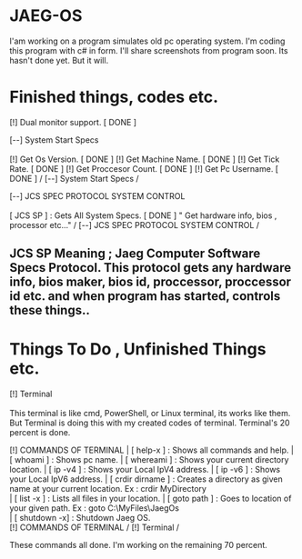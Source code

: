 # JAEG-OS
I'am working on a program simulates old pc operating system. I'm coding this program with c# in form. I'll share screenshots from program soon. Its hasn't done yet. But it will.

# Finished things, codes etc.
[!] Dual monitor support.  [ DONE ]

[--] System Start Specs \
                                        \
       [!] Get Os Version. [ DONE ]
       [!] Get Machine Name. [ DONE ]
       [!] Get Tick Rate. [ DONE ]
       [!] Get Proccesor Count. [ DONE ]
       [!] Get Pc Username. [ DONE ]
                                        /
[--] System Start Specs /

[--] JCS SPEC PROTOCOL SYSTEM CONTROL \
                                                                          \
       [ JCS SP ] : Gets All System Specs. [ DONE ]
       " Get hardware info, bios , processor etc..."
                                                                          /
[--] JCS SPEC PROTOCOL SYSTEM CONTROL /

JCS SP Meaning ;
Jaeg Computer Software Specs Protocol.
This protocol gets any hardware info, bios maker, bios id, proccessor, proccessor id etc. and when program has started, controls these things..
------

# Things To Do , Unfinished Things etc.

[!] Terminal \
                     \
     This terminal is like cmd, PowerShell, or 
     Linux terminal, its works like them. But 
     Terminal is doing this with my created codes 
     of terminal.
     Terminal's 20 percent is done.

[!] COMMANDS OF TERMINAL
|
[ help-x ] : Shows all commands and help.
|
[ whoami ] : Shows pc name.
|
[ whereami ] : Shows your current directory 
location.
|
[ ip -v4 ] : Shows your Local IpV4 address.
|
[ ip -v6 ] : Shows your Local IpV6 address.
|
[ crdir dirname ] : Creates a directory as given 
name at your current location. Ex : crdir MyDirectory\
|
[ list -x ] : Lists all files in your location.
|
[ goto path ] : Goes to location of your given path. Ex : goto C:\\MyFiles\\JaegOs\
|
[ shutdown -x] : Shutdown Jaeg OS.  
[!] COMMANDS OF TERMINAL
                     /
[!] Terminal /
                     

These commands all done.
I'm working on the remaining 70 percent.
